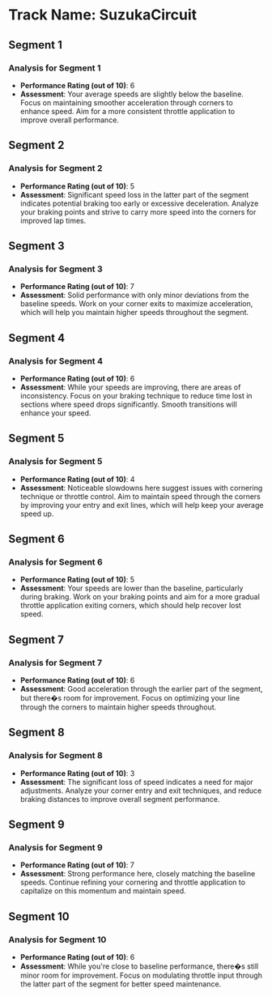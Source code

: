 # Track Name: SuzukaCircuit

## Segment 1

### Analysis for Segment 1

- **Performance Rating (out of 10)**: 6
- **Assessment**: Your average speeds are slightly below the baseline. Focus on maintaining smoother acceleration through corners to enhance speed. Aim for a more consistent throttle application to improve overall performance.

## Segment 2

### Analysis for Segment 2

- **Performance Rating (out of 10)**: 5
- **Assessment**: Significant speed loss in the latter part of the segment indicates potential braking too early or excessive deceleration. Analyze your braking points and strive to carry more speed into the corners for improved lap times.

## Segment 3

### Analysis for Segment 3

- **Performance Rating (out of 10)**: 7
- **Assessment**: Solid performance with only minor deviations from the baseline speeds. Work on your corner exits to maximize acceleration, which will help you maintain higher speeds throughout the segment.

## Segment 4

### Analysis for Segment 4

- **Performance Rating (out of 10)**: 6
- **Assessment**: While your speeds are improving, there are areas of inconsistency. Focus on your braking technique to reduce time lost in sections where speed drops significantly. Smooth transitions will enhance your speed.

## Segment 5

### Analysis for Segment 5

- **Performance Rating (out of 10)**: 4
- **Assessment**: Noticeable slowdowns here suggest issues with cornering technique or throttle control. Aim to maintain speed through the corners by improving your entry and exit lines, which will help keep your average speed up.

## Segment 6

### Analysis for Segment 6

- **Performance Rating (out of 10)**: 5
- **Assessment**: Your speeds are lower than the baseline, particularly during braking. Work on your braking points and aim for a more gradual throttle application exiting corners, which should help recover lost speed.

## Segment 7

### Analysis for Segment 7

- **Performance Rating (out of 10)**: 6
- **Assessment**: Good acceleration through the earlier part of the segment, but there�s room for improvement. Focus on optimizing your line through the corners to maintain higher speeds throughout.

## Segment 8

### Analysis for Segment 8

- **Performance Rating (out of 10)**: 3
- **Assessment**: The significant loss of speed indicates a need for major adjustments. Analyze your corner entry and exit techniques, and reduce braking distances to improve overall segment performance.

## Segment 9

### Analysis for Segment 9

- **Performance Rating (out of 10)**: 7
- **Assessment**: Strong performance here, closely matching the baseline speeds. Continue refining your cornering and throttle application to capitalize on this momentum and maintain speed.

## Segment 10

### Analysis for Segment 10

- **Performance Rating (out of 10)**: 6
- **Assessment**: While you're close to baseline performance, there�s still minor room for improvement. Focus on modulating throttle input through the latter part of the segment for better speed maintenance.
